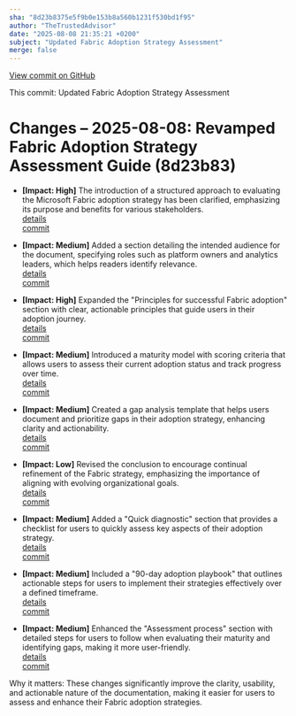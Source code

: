 ```yaml
---
sha: "8d23b8375e5f9b0e153b8a560b1231f530bd1f95"
author: "TheTrustedAdvisor"
date: "2025-08-08 21:35:21 +0200"
subject: "Updated Fabric Adoption Strategy Assessment"
merge: false
---
```


[View commit on GitHub](https://github.com/TheTrustedAdvisor/FabricAdoptionFramework/commit/8d23b8375e5f9b0e153b8a560b1231f530bd1f95)

This commit: Updated Fabric Adoption Strategy Assessment

# Changes – 2025-08-08: Revamped Fabric Adoption Strategy Assessment Guide (8d23b83)

- **[Impact: High]** The introduction of a structured approach to evaluating the Microsoft Fabric adoption strategy has been clarified, emphasizing its purpose and benefits for various stakeholders.  
   [details](/docs/about/changes/2025-08-08-assess-your-fabric-adoption-strategy)  
   [commit](https://github.com/TheTrustedAdvisor/FabricAdoptionFramework/commit/8d23b8375e5f9b0e153b8a560b1231f530bd1f95)

- **[Impact: Medium]** Added a section detailing the intended audience for the document, specifying roles such as platform owners and analytics leaders, which helps readers identify relevance.  
   [details](/docs/about/changes/2025-08-08-assess-your-fabric-adoption-strategy)  
   [commit](https://github.com/TheTrustedAdvisor/FabricAdoptionFramework/commit/8d23b8375e5f9b0e153b8a560b1231f530bd1f95)

- **[Impact: High]** Expanded the "Principles for successful Fabric adoption" section with clear, actionable principles that guide users in their adoption journey.  
   [details](/docs/about/changes/2025-08-08-assess-your-fabric-adoption-strategy)  
   [commit](https://github.com/TheTrustedAdvisor/FabricAdoptionFramework/commit/8d23b8375e5f9b0e153b8a560b1231f530bd1f95)

- **[Impact: Medium]** Introduced a maturity model with scoring criteria that allows users to assess their current adoption status and track progress over time.  
   [details](/docs/about/changes/2025-08-08-assess-your-fabric-adoption-strategy)  
   [commit](https://github.com/TheTrustedAdvisor/FabricAdoptionFramework/commit/8d23b8375e5f9b0e153b8a560b1231f530bd1f95)

- **[Impact: Medium]** Created a gap analysis template that helps users document and prioritize gaps in their adoption strategy, enhancing clarity and actionability.  
   [details](/docs/about/changes/2025-08-08-assess-your-fabric-adoption-strategy)  
   [commit](https://github.com/TheTrustedAdvisor/FabricAdoptionFramework/commit/8d23b8375e5f9b0e153b8a560b1231f530bd1f95)

- **[Impact: Low]** Revised the conclusion to encourage continual refinement of the Fabric strategy, emphasizing the importance of aligning with evolving organizational goals.  
   [details](/docs/about/changes/2025-08-08-assess-your-fabric-adoption-strategy)  
   [commit](https://github.com/TheTrustedAdvisor/FabricAdoptionFramework/commit/8d23b8375e5f9b0e153b8a560b1231f530bd1f95)

- **[Impact: Medium]** Added a "Quick diagnostic" section that provides a checklist for users to quickly assess key aspects of their adoption strategy.  
   [details](/docs/about/changes/2025-08-08-assess-your-fabric-adoption-strategy)  
   [commit](https://github.com/TheTrustedAdvisor/FabricAdoptionFramework/commit/8d23b8375e5f9b0e153b8a560b1231f530bd1f95)

- **[Impact: Medium]** Included a "90-day adoption playbook" that outlines actionable steps for users to implement their strategies effectively over a defined timeframe.  
   [details](/docs/about/changes/2025-08-08-assess-your-fabric-adoption-strategy)  
   [commit](https://github.com/TheTrustedAdvisor/FabricAdoptionFramework/commit/8d23b8375e5f9b0e153b8a560b1231f530bd1f95)

- **[Impact: Medium]** Enhanced the "Assessment process" section with detailed steps for users to follow when evaluating their maturity and identifying gaps, making it more user-friendly.  
   [details](/docs/about/changes/2025-08-08-assess-your-fabric-adoption-strategy)  
   [commit](https://github.com/TheTrustedAdvisor/FabricAdoptionFramework/commit/8d23b8375e5f9b0e153b8a560b1231f530bd1f95)

Why it matters: These changes significantly improve the clarity, usability, and actionable nature of the documentation, making it easier for users to assess and enhance their Fabric adoption strategies.
